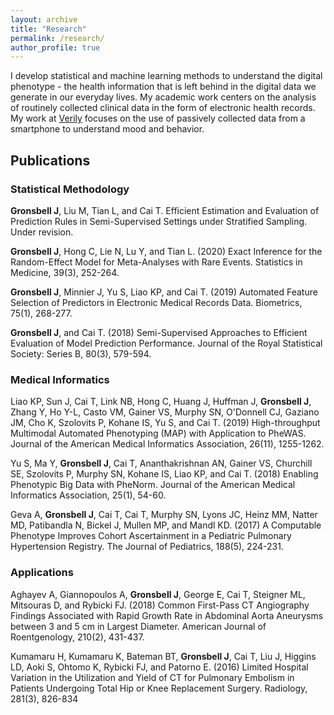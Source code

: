 ```yaml
---
layout: archive
title: "Research"
permalink: /research/
author_profile: true
---
```


I develop statistical and machine learning methods to understand the digital phenotype - the health information that is left behind in the digital data we generate in our everyday lives.  My academic work centers on the analysis of routinely collected clinical data in the form of electronic health records. My work at [Verily](https://www.projectbaseline.com/study/mood2/) focuses on the use of passively collected data from a smartphone to understand mood and behavior.

## Publications ##

### Statistical Methodology ###

**Gronsbell J**, Liu M, Tian L, and Cai T. Efficient Estimation and Evaluation of Prediction Rules in Semi-Supervised Settings under Stratified Sampling. Under revision.

**Gronsbell J**, Hong C, Lie N, Lu Y, and Tian L. (2020) Exact Inference for the Random-Effect Model for Meta-Analyses with Rare Events. Statistics in Medicine, 39(3), 252-264.

**Gronsbell J**, Minnier J, Yu S, Liao KP, and Cai T.  (2019) Automated Feature Selection of Predictors in Electronic Medical Records Data. Biometrics, 75(1), 268-277.
	
**Gronsbell J**, and Cai T. (2018) Semi-Supervised Approaches to Efficient Evaluation of Model Prediction Performance. Journal of the Royal Statistical Society: Series B, 80(3), 579-594.

### Medical Informatics ###	

Liao KP, Sun J, Cai T, Link NB, Hong C, Huang J, Huffman J, **Gronsbell J**, Zhang Y, Ho Y-L, Casto VM, Gainer VS, Murphy SN, O'Donnell CJ, Gaziano JM, Cho K, Szolovits P, Kohane IS, Yu S, and Cai T. (2019) High-throughput  Multimodal  Automated  Phenotyping  (MAP) with  Application  to  PheWAS. Journal of the American Medical Informatics Association, 26(11), 1255-1262.

Yu S, Ma Y, **Gronsbell J**, Cai T, Ananthakrishnan AN, Gainer VS, Churchill SE, Szolovits P, Murphy SN, Kohane IS, Liao KP, and Cai T. (2018) Enabling Phenotypic Big Data with PheNorm. Journal of the American Medical Informatics Association, 25(1), 54-60.

Geva A, **Gronsbell J**,  Cai T,  Cai T,  Murphy SN, Lyons JC, Heinz MM, Natter MD, Patibandla N, Bickel J, Mullen MP, and Mandl KD. (2017) A Computable Phenotype Improves Cohort Ascertainment in a Pediatric Pulmonary Hypertension Registry. The Journal of Pediatrics, 188(5), 224-231.	

### Applications ###

Aghayev A, Giannopoulos A, **Gronsbell J**, George E, Cai T, Steigner ML, Mitsouras D, and Rybicki FJ. (2018) Common First-Pass CT Angiography Findings Associated with Rapid Growth Rate in Abdominal Aorta Aneurysms between 3 and 5 cm in Largest Diameter. American Journal of Roentgenology, 210(2), 431-437.

Kumamaru H, Kumamaru K, Bateman BT, **Gronsbell J**, Cai T, Liu J, Higgins LD, Aoki S, Ohtomo K, Rybicki FJ, and Patorno E. (2016) Limited Hospital Variation in the Utilization and Yield of CT for Pulmonary Embolism in Patients Undergoing Total Hip or Knee Replacement Surgery. Radiology, 281(3), 826-834

